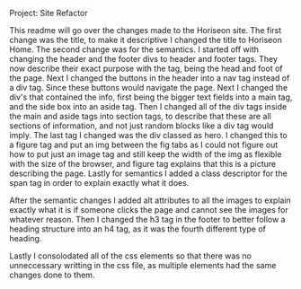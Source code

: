 Project: Site Refactor

This readme will go over the changes made to the Horiseon site. The first change was the title,
to make it descriptive I changed the title to Horiseon Home. The second change was for the semantics.
I started off with changing the header and the footer divs to header and footer tags. They now describe
their exact purpose with the tag, being the head and foot of the page. Next I changed the buttons in the
header into a nav tag instead of a div tag. Since these buttons would navigate the page. Next I changed the 
div's that contained the info, first being the bigger text fields into a main tag, and the side box into
an aside tag. Then I changed all of the div tags inside the main and aside tags into section tags, to 
describe that these are all sections of information, and not just random blocks like a div tag would
imply. The last tag I changed was the div classed as hero. I changed this to a figure tag and put an img
between the fig tabs as I could not figure out how to put just an image tag and still keep the width of the
img as flexible with the size of the browser, and figure tag explains that this is a picture describing
the page. Lastly for semantics I added a class descriptor for the span tag in order to explain exactly what
it does.

After the semantic changes I added alt attributes to all the images to explain exactly what it is if 
someone clicks the page and cannot see the images for whatever reason. Then I changed the h3 tag in the
footer to better follow a heading structure into an h4 tag, as it was the fourth different type of heading.

Lastly I consolodated all of the css elements so that there was no unneccessary writting in the css file, as
multiple elements had the same changes done to them.


